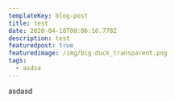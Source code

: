 ```yaml
---
templateKey: blog-post
title: test
date: 2020-04-18T08:06:16.778Z
description: test
featuredpost: true
featuredimage: /img/big-duck_transparent.png
tags:
  - asdsa
---
```

asdasd